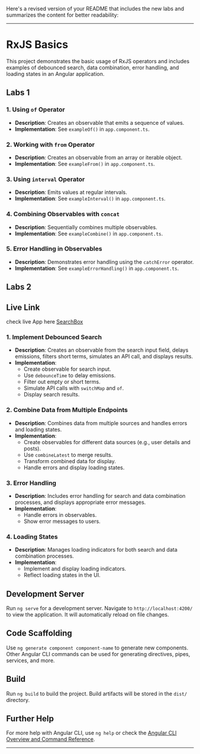 Here's a revised version of your README that includes the new labs and summarizes the content for better readability:

---

# RxJS Basics

This project demonstrates the basic usage of RxJS operators and includes examples of debounced search, data combination, error handling, and loading states in an Angular application.

## Labs 1

### 1. Using `of` Operator
- **Description**: Creates an observable that emits a sequence of values.
- **Implementation**: See `exampleOf()` in `app.component.ts`.

### 2. Working with `from` Operator
- **Description**: Creates an observable from an array or iterable object.
- **Implementation**: See `exampleFrom()` in `app.component.ts`.

### 3. Using `interval` Operator
- **Description**: Emits values at regular intervals.
- **Implementation**: See `exampleInterval()` in `app.component.ts`.

### 4. Combining Observables with `concat`
- **Description**: Sequentially combines multiple observables.
- **Implementation**: See `exampleCombine()` in `app.component.ts`.

### 5. Error Handling in Observables
- **Description**: Demonstrates error handling using the `catchError` operator.
- **Implementation**: See `exampleErrorHandling()` in `app.component.ts`.

## Labs 2

## Live Link 

check live App here [SearchBox](https://angular.dev/tools/cli)
  

### 1. Implement Debounced Search
- **Description**: Creates an observable from the search input field, delays emissions, filters short terms, simulates an API call, and displays results.
- **Implementation**:
  - Create observable for search input.
  - Use `debounceTime` to delay emissions.
  - Filter out empty or short terms.
  - Simulate API calls with `switchMap` and `of`.
  - Display search results.

### 2. Combine Data from Multiple Endpoints
- **Description**: Combines data from multiple sources and handles errors and loading states.
- **Implementation**:
  - Create observables for different data sources (e.g., user details and posts).
  - Use `combineLatest` to merge results.
  - Transform combined data for display.
  - Handle errors and display loading states.

### 3. Error Handling
- **Description**: Includes error handling for search and data combination processes, and displays appropriate error messages.
- **Implementation**:
  - Handle errors in observables.
  - Show error messages to users.

### 4. Loading States
- **Description**: Manages loading indicators for both search and data combination processes.
- **Implementation**:
  - Implement and display loading indicators.
  - Reflect loading states in the UI.

## Development Server

Run `ng serve` for a development server. Navigate to `http://localhost:4200/` to view the application. It will automatically reload on file changes.

## Code Scaffolding

Use `ng generate component component-name` to generate new components. Other Angular CLI commands can be used for generating directives, pipes, services, and more.

## Build

Run `ng build` to build the project. Build artifacts will be stored in the `dist/` directory.

## Further Help

For more help with Angular CLI, use `ng help` or check the [Angular CLI Overview and Command Reference](https://angular.dev/tools/cli).

---
